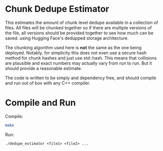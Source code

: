 # Chunk Dedupe Estimator
This estimates the amount of chunk level dedupe available in a
collection of files. All files will be chunked together
so if there are multiple versions of the file, all versions
should be provided together to see how much can be saved.
using Hugging Face's dedupped storage architecture.

The chunking algorithm used here is **not** the same
as the one being deployed. Notably, for simplicity this does not
even use a secure hash method for chunk hashes and just use
std::hash. This means that collisions are plausible and 
exact numbers may actually vary from run to run. 
But it should provide a reasonable estimate.

The code is written to be simply and dependency free, and should 
compile and run out of box with any C++ compiler.

# Compile and Run
Compile:
```bash
make
```

Run:
```
./dedupe_estimator <file1> <file2> ...
```
